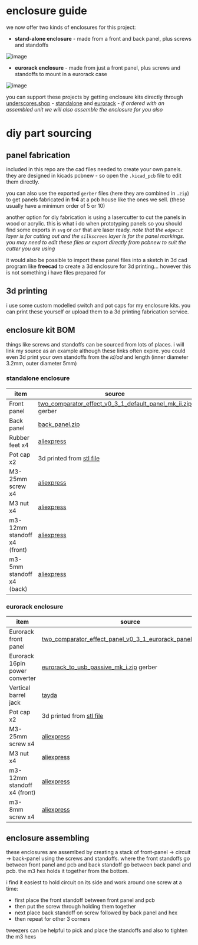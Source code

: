 # enclosure guide

we now offer two kinds of enclosures for this project:

- __stand-alone enclosure__ - made from a front and back panel, plus screws and standoffs

![image](https://github.com/user-attachments/assets/29908c4a-68f6-4e9a-9178-4bfea8f8864b)

- __eurorack enclosure__ - made from just a front panel, plus screws and standoffs to mount in a eurorack case

![image](https://github.com/user-attachments/assets/c8bad34b-f14f-41b5-89ee-f5e7e1ca39be)

you can support these projects by getting enclosure kits directly through [underscores.shop](https://underscores.shop) - [standalone](https://underscores.shop/product/standalone-enclosure-kit-for-two_comparator_effect/) and [eurorack](https://underscores.shop/product/eurorack-kit-for-two_comparator_effect/) - _if ordered with an assembled unit we will also assemble the enclosure for you also_

# diy part sourcing

## panel fabrication

included in this repo are the cad files needed to create your own panels. they are designed in kicads pcbnew - so open the `.kicad_pcb` file to edit them directly. 


you can also use the exported `gerber` files (here they are combined in `.zip`) to get panels fabricated in __fr4__ at a pcb house like the ones we sell. (these usually have a minimum order of 5 or 10)  


another option for diy fabrication is using a lasercutter to cut the panels in wood or acrylic. this is what i do when prototyping panels so you should find some exports in `svg` or `dxf` that are laser ready. _note that the `edgecut` layer is for cutting out and the `silkscreen` layer is for the panel markings. you may need to edit these files or export directly from pcbnew to suit the cutter you are using_


it would also be possible to import these panel files into a sketch in 3d cad program like __freecad__ to create a 3d enclosure for 3d printing... however this is not something i have files prepared for

## 3d printing

i use some custom modelled switch and pot caps for my enclosure kits. you can print these yourself or upload them to a 3d printing fabrication service.

## enclosure kit BOM

things like screws and standoffs can be sourced from lots of places. i will link my source as an example although these links often expire. you could even 3d print your own standoffs from the _id/od_ and length (inner diameter 3.2mm, outer diameter 5mm)

### standalone enclosure

item | source
--- | ---
Front panel | [two_comparator_effect_v0_3_1_default_panel_mk_ii.zip](https://github.com/cyberboy666/two_comparator_effect/blob/main/panel/default_panel/two_comparator_effect_v0_3_1_default_panel_mk_ii.zip) gerber
Back panel | [back_panel.zip](https://github.com/cyberboy666/two_comparator_effect/blob/main/panel/back_panel/back_panel.zip)
Rubber feet x4 | [aliexpress](https://www.aliexpress.com/item/1005005287385986.html?pdp_ext_f=%7B%22sku_id%22:%2212000032498489269%22%7D)
Pot cap x2 | 3d printed from [stl file](https://github.com/cyberboy666/enclosure_kit_commons/blob/main/cap_pot_6mm_shaft/cap_pot_star_single_r2.8.stl)
M3-25mm screw x4 | [aliexpress](https://www.aliexpress.com/item/1005002364189187.html?pdp_ext_f=%7B%22sku_id%22:%2212000020354274907%22%7D)
M3 nut x4 | [aliexpress](https://www.aliexpress.com/item/1005007502691265.html?pdp_ext_f=%7B"sku_id":"12000041089836836"%7D)
m3-12mm standoff x4 (front) | [aliexpress](https://www.aliexpress.com/item/1005003086579258.html?pdp_ext_f=%7B"sku_id":"12000023995222163"%7D)
m3-5mm standoff x4 (back) | [aliexpress](https://www.aliexpress.com/item/1005003086579258.html?pdp_ext_f=%7B"sku_id":"12000023995222156"%7D)

### eurorack enclosure

item | source
--- | ---
Eurorack front panel | [two_comparator_effect_panel_v0_3_1_eurorack_panel_mk_ii.zip](https://github.com/cyberboy666/two_comparator_effect/blob/main/panel/eurorack_panel/two_comparator_effect_panel_v0_3_1_eurorack_panel_mk_ii.zip)
Eurorack 16pin power converter | [eurorack_to_usb_passive_mk_i.zip](https://github.com/cyberboy666/enclosure_kit_commons/blob/main/eurorack_power-adapters/eurorack_to_usb_passive/eurorack_to_usb_passive_mk_i.zip) gerber
Vertical barrel jack | [tayda](https://www.taydaelectronics.com/dc-power-jack-2-1mm-round-type-panel-mount-1.html)
Pot cap x2 | 3d printed from [stl file](https://github.com/cyberboy666/enclosure_kit_commons/blob/main/cap_pot_6mm_shaft/cap_pot_star_single_r2.8.stl)
M3-25mm screw x4 | [aliexpress](https://www.aliexpress.com/item/1005002364189187.html?pdp_ext_f=%7B%22sku_id%22:%2212000020354274907%22%7D)
M3 nut x4 | [aliexpress](https://www.aliexpress.com/item/1005007502691265.html?pdp_ext_f=%7B"sku_id":"12000041089836836"%7D)
m3-12mm standoff x4 (front) | [aliexpress](https://www.aliexpress.com/item/1005003086579258.html?pdp_ext_f=%7B"sku_id":"12000023995222163"%7D)
m3-8mm screw x4 | [aliexpress](https://www.aliexpress.com/item/1005002364189187.html?pdp_ext_f=%7B%22sku_id%22:%2212000020354274900%22%7D)

## enclosure assembling

these enclosures are assemlbed by creating a stack of front-panel -> circuit -> back-panel using the screws and standoffs. where the front standoffs go between front panel and pcb and back standoff go between back panel and pcb. the m3 hex holds it together from the bottom.

i find it easiest to hold circuit on its side and work around one screw at a time:

- first place the front standoff between front panel and pcb
- then put the screw through holding them together
- next place back standoff on screw followed by back panel and hex
- then repeat for other 3 corners

tweezers can be helpful to pick and place the standoffs and also to tighten the m3 hexs
